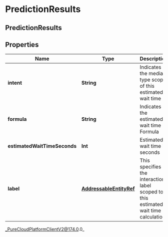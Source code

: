 # PredictionResults

## PredictionResults

## Properties

|Name | Type | Description | Notes|
|------------ | ------------- | ------------- | -------------|
| **intent** | **String** | Indicates the media type scope of this estimated wait time | [optional] |
| **formula** | **String** | Indicates the estimated wait time Formula | |
| **estimatedWaitTimeSeconds** | **Int** | Estimated wait time in seconds | |
| **label** | [**AddressableEntityRef**](AddressableEntityRef) | This specifies the interaction label scoped to this estimated wait time calculation | [optional] |



_PureCloudPlatformClientV2@174.0.0_
